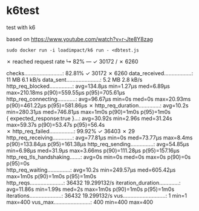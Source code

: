 # k6test
test with k6

based on https://www.youtube.com/watch?v=r-Jte8Y8zag

`sudo docker run -i loadimpact/k6 run - <dbtest.js`

✗ reached request rate
   ↳  82% — ✓ 30172 / ✗ 6260

  checks.........................: 82.81% ✓ 30172     ✗ 6260 
  data_received..................: 11 MB  6.1 kB/s
  data_sent......................: 5.2 MB 2.8 kB/s
  http_req_blocked...............: avg=134.8µs min=1.27µs   med=6.89µs   max=210.18ms p(90)=559.55µs p(95)=705.61µs
  http_req_connecting............: avg=96.67µs min=0s       med=0s       max=20.93ms  p(90)=461.22µs p(95)=581.86µs
✗ http_req_duration..............: avg=10.2s   min=280.31µs med=746.81µs max=1m0s     p(90)=1m0s     p(95)=1m0s    
    { expected_response:true }...: avg=30.92s  min=2.96s    med=31.24s   max=59.37s   p(90)=53.47s   p(95)=56.4s   
✗ http_req_failed................: 99.92% ✓ 36403     ✗ 29   
  http_req_receiving.............: avg=77.81µs min=0s       med=73.77µs  max=8.4ms    p(90)=133.84µs p(95)=161.38µs
  http_req_sending...............: avg=54.85µs min=6.98µs   med=31.9µs   max=3.66ms   p(90)=111.28µs p(95)=157.16µs
  http_req_tls_handshaking.......: avg=0s      min=0s       med=0s       max=0s       p(90)=0s       p(95)=0s      
  http_req_waiting...............: avg=10.2s   min=249.57µs med=605.42µs max=1m0s     p(90)=1m0s     p(95)=1m0s    
  http_reqs......................: 36432  19.299132/s
  iteration_duration.............: avg=11.86s  min=1.99s    med=2s       max=1m0s     p(90)=1m0s     p(95)=1m0s    
  iterations.....................: 36432  19.299132/s
  vus............................: 1      min=1       max=400
  vus_max........................: 400    min=400     max=400

